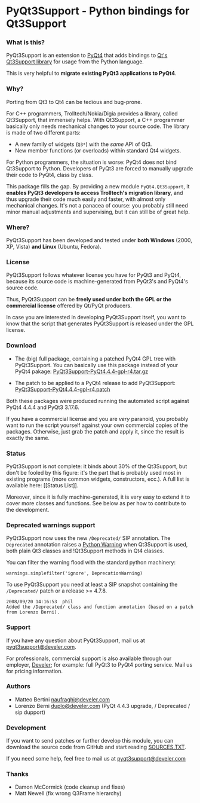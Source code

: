 # PyQt3Support - Python bindings for Qt3Support

### What is this?

PyQt3Support is an extension to
[PyQt4](http://www.riverbankcomputing.co.uk/software/pyqt/intro) that adds
bindings to [Qt's Qt3Support library](http://doc.trolltech.com/4.4/qt3support.html) for usage from the Python language.

This is very helpful to **migrate existing PyQt3 applications to PyQt4**.


### Why?

Porting from Qt3 to Qt4 can be tedious and bug-prone.

For C++ programmers, Trolltech/Nokia/Digia provides a library, called Qt3Support, that immensely helps. With Qt3Support, a C++ programmer basically only needs mechanical changes to your source code. The library is made of two different parts:

 * A new family of widgets (`Q3*`) with the *same* API of Qt3.
 * New member functions (or overloads) within standard Qt4 widgets.

For Python programmers, the situation is worse: PyQt4 does not bind
Qt3Support to Python. Developers of PyQt3 are forced to manually upgrade their code to PyQt4, class by class.

This package fills the gap. By providing a new module `PyQt4.Qt3Support`,
it **enables PyQt3 developers to access Trolltech's migration library**,
and thus upgrade their code much easily and faster, with almost only
mechanical changes. It's not a panacea of course: you probably still need minor manual adjustments and supervising, but it can still be of great help.


### Where?

PyQt3Support has been developed and tested under **both Windows** (2000, XP, Vista) **and Linux** (Ubuntu, Fedora).


### License

PyQt3Support follows whatever license you have for PyQt3 and PyQt4,
because its source code is machine-generated from PyQt3's and PyQt4's source code.

Thus, PyQt3Support can be **freely used under both the GPL or the
commercial license** offered by Qt/PyQt producers.

In case you are interested in developing PyQt3Support itself, you want to know that the script that generates PyQt3Support is released under the GPL license.


### Download

 * The (big) full package, containing a patched PyQt4 GPL tree with
 PyQt3Support. You can basically use this package instead of your PyQt4 pakage: [PyQt3Support-PyQt4.4.4-gpl-r4.tar.gz](http://www.develer.com/~naufraghi/PyQt3Support/PyQt3Support-PyQt4.4.4-gpl-r4.tar.gz)

 * The patch to be applied to a PyQt4 release to add PyQt3Support: [PyQt3Support-PyQt4.4.4-gpl-r4.patch](http://www.develer.com/~naufraghi/PyQt3Support/PyQt3Support-PyQt4.4.4-gpl-r4.patch)

Both these packages were produced running the automated script against PyQt4 4.4.4 and PyQt3 3.17.6.

If you have a commercial license and you are *very* paranoid, you probably want to run the script yourself against your own commercial copies of the packages. Otherwise, just grab the patch and apply it, since the result is exactly the same.

### Status

PyQt3Support is not complete: it binds about 30% of the Qt3Support, but don't be fooled by this figure: it's the part that is probably used most in existing programs (more common widgets, constructors, ecc.). A full list is available here: [[Status List]].

Moreover, since it is fully machine-generated, it is very easy to extend it to cover more classes and functions. See below as per how to contribute to the development.

### Deprecated warnings support

PyQt3Support now uses the new `/Deprecated/` SIP annotation.
The `Deprecated` annotation raises a [Python Warning](http://docs.python.org/lib/module-warnings.html) when Qt3Support is used, both plain Qt3 classes and !Qt3Support methods in Qt4 classes.

You can filter the warning flood with the standard python machinery:

    warnings.simplefilter('ignore', DeprecationWarning)

To use PyQt3Support you need at least a SIP snapshot containing the `/Deprecated/` patch or a release >= 4.7.8.

    2008/09/20 14:16:53  phil
    Added the /Deprecated/ class and function annotation (based on a patch from Lorenzo Berni).

### Support

If you have any question about PyQt3Support, mail us at <pyqt3support@develer.com>.

For professionals, commercial support is also available through our employer, [Develer](www.develer.com); for example: full PyQt3 to PyQt4 porting service. Mail us for pricing information.


### Authors

 * Matteo Bertini <naufraghi@develer.com>
 * Lorenzo Berni <duplo@develer.com> (PyQt 4.4.3 upgrade, / Deprecated / sip dupport)


### Development

If you want to send patches or further develop this module,
you can download the source code from GitHub and start reading [SOURCES.TXT](https://github.com/develersrl/PyQt3Support/blob/master/SOURCE.TXT).

If you need some help, feel free to mail us at <pyqt3support@develer.com>

### Thanks

 * Damon McCormick (code cleanup and fixes)
 * Matt Newell (fix wrong Q3Frame hierarchy)

